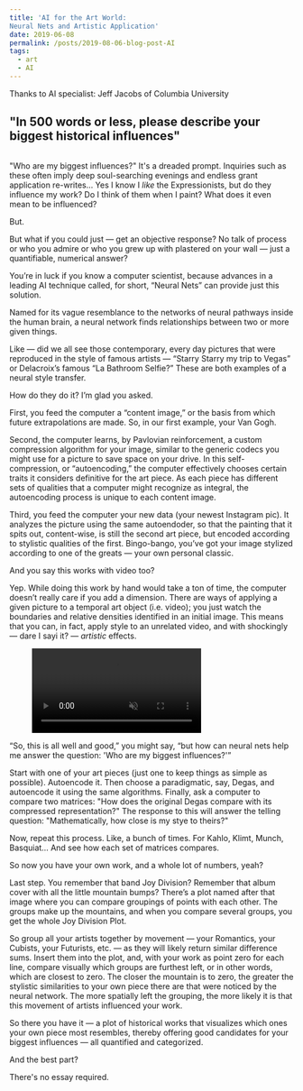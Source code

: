 ```yaml
---
title: 'AI for the Art World: 
Neural Nets and Artistic Application'
date: 2019-06-08
permalink: /posts/2019-08-06-blog-post-AI
tags:
  - art
  - AI
---
```

Thanks to AI specialist: Jeff Jacobs of Columbia University

"In 500 words or less, please describe your biggest historical influences"
------

<!-- wp:image {"id":332} -->
<figure class="wp-block-image"><img src="http://emilytwines.com/wp-content/uploads/2019/08/IMG_1917.jpg" alt="" class="wp-image-332"/></figure>
<!-- /wp:image -->

"Who are my biggest influences?" It's a dreaded prompt. Inquiries such as these often imply deep soul-searching evenings and endless grant application re-writes… Yes I know I _like_ the Expressionists, but do they influence my work? Do I think of them when I paint? What does it even mean to be influenced?
<!-- /wp:paragraph -->

<!-- wp:paragraph -->
But.
<!-- /wp:paragraph -->

<!-- wp:paragraph -->
But what if you could just — get an objective response? No talk of process or who you admire or who you grew up with plastered on your wall — just a quantifiable, numerical answer?
<!-- /wp:paragraph -->

<!-- wp:paragraph -->
You’re in luck if you know a computer scientist, because advances in a leading AI technique called, for short, “Neural Nets” can provide just this solution. 
<!-- /wp:paragraph -->

<!-- wp:paragraph -->
Named for its vague resemblance to the networks of neural pathways inside the human brain, a neural network finds relationships between two or more given things. 
<!-- /wp:paragraph -->

<!-- wp:paragraph -->
Like — did we all see those contemporary, every day pictures that were reproduced in the style of famous artists — “Starry Starry my trip to Vegas” or Delacroix’s famous “La Bathroom Selfie?” These are both examples of a neural style transfer.
<!-- /wp:paragraph -->

<!-- wp:paragraph -->
How do they do it? I’m glad you asked. 
<!-- /wp:paragraph -->

<!-- wp:paragraph -->
First, you feed the computer a “content image,” or the basis from which future extrapolations are made. So, in our first example, your Van Gogh. 
<!-- /wp:paragraph -->

<!-- wp:paragraph -->
Second, the computer learns, by Pavlovian reinforcement, a custom compression algorithm for your image, similar to the generic codecs you might use for a picture to save space on your drive. In this self-compression, or  “autoencoding,” the computer effectively chooses certain traits it considers definitive for the art piece. As each piece has different sets of qualities that a computer might recognize as integral, the autoencoding process is unique to each content image. 
<!-- /wp:paragraph -->

<!-- wp:paragraph -->
Third, you feed the computer your new data (your newest Instagram pic). It analyzes the picture using the same autoendoder, so that the painting that it spits out, content-wise, is still the second art piece, but encoded according to stylistic qualities of the first. Bingo-bango, you’ve got your image stylized according to one of the greats — your own personal classic.
<!-- /wp:paragraph -->

<!-- wp:paragraph -->
And you say this works with video too?
<!-- /wp:paragraph -->

<!-- wp:paragraph -->
Yep. While doing this work by hand would take a ton of time, the computer doesn’t really care if you add a dimension. There are ways of applying a given picture to a temporal art object (i.e. video); you just watch the boundaries and relative densities identified in an initial image. This means that you can, in fact, apply style to an unrelated video, and with shockingly — dare I sayi it? — _artistic_ effects.
<!-- /wp:paragraph -->

<!-- wp:video {"id":334,"align":"center"} -->
<figure class="wp-block-video aligncenter"><video controls loop muted src="http://emilytwines.com/wp-content/uploads/2019/08/artisto-video.mp4"></video></figure>
<!-- /wp:video -->

<!-- wp:paragraph -->
“So, this is all well and good,” you might say, “but how can neural nets help me answer the question: 'Who are my biggest influences?'” 
<!-- /wp:paragraph -->

<!-- wp:paragraph -->
Start with one of your art pieces (just one to keep things as simple as possible). Autoencode it. Then choose a paradigmatic, say, Degas, and autoencode it using the same algorithms. Finally, ask a computer to compare two matrices: "How does the original Degas compare with its compressed representation?" The response to this will answer the telling question: "Mathematically, how close is my stye to theirs?"
<!-- /wp:paragraph -->

<!-- wp:paragraph -->
Now, repeat this process. Like, a bunch of times. For Kahlo, Klimt, Munch, Basquiat… And see how each set of matrices compares. 
<!-- /wp:paragraph -->

<!-- wp:paragraph -->
So now you have your own work, and a whole lot of numbers, yeah? 
<!-- /wp:paragraph -->

<!-- wp:paragraph -->
Last step. You remember that band Joy Division? Remember that album cover with all the little mountain bumps? There’s a plot named after that image where you can compare groupings of points with each other. The groups make up the mountains, and when you compare several groups, you get the whole Joy Division Plot. 
<!-- /wp:paragraph -->

<!-- wp:paragraph -->
So group all your artists together by movement — your Romantics, your Cubists, your Futurists, etc. — as they will likely return similar difference sums. Insert them into the plot, and, with your work as point zero for each line, compare visually which groups are furthest left, or in other words, which are closest to zero. The closer the mountain is to zero, the greater the stylistic similarities to your own piece there are that were noticed by the neural network. The more spatially left the grouping, the more likely it is that this movement of artists influenced your work.  
<!-- /wp:paragraph -->

<!-- wp:paragraph -->
So there you have it — a plot of historical works that visualizes which ones your own piece most resembles, thereby offering good candidates for your biggest influences — all quantified and categorized. 

And the best part? 

There's no essay required. 
